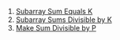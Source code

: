 1) [Subarray Sum Equals K](https://leetcode.com/problems/subarray-sum-equals-k/)
2) [Subarray Sums Divisible by K](https://leetcode.com/problems/subarray-sums-divisible-by-k/)
3) [Make Sum Divisible by P](https://leetcode.com/problems/make-sum-divisible-by-p/)
